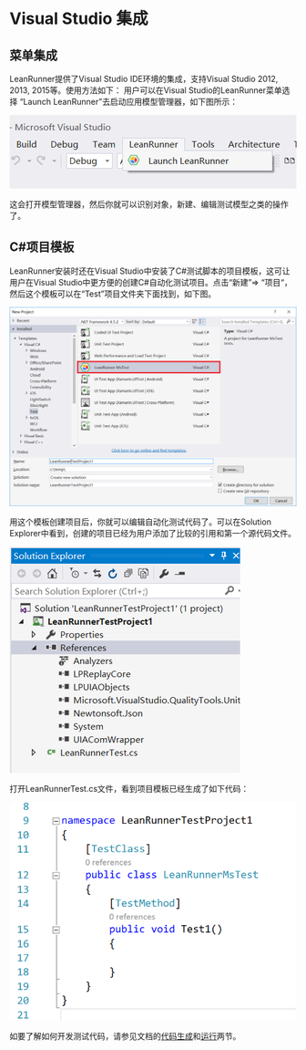 # Visual Studio 集成

## 菜单集成
LeanRunner提供了Visual Studio  IDE环境的集成，支持Visual Studio 2012, 2013, 2015等。使用方法如下：
用户可以在Visual Studio的LeanRunner菜单选择 “Launch LeanRunner”去启动应用模型管理器，如下图所示：

![](/assets/5.1_vs_menu.png)

这会打开模型管理器，然后你就可以识别对象，新建、编辑测试模型之类的操作了。

## C#项目模板
LeanRunner安装时还在Visual Studio中安装了C#测试脚本的项目模板，这可让用户在Visual Studio中更方便的创建C#自动化测试项目。点击“新建”=> “项目“，然后这个模板可以在“Test”项目文件夹下面找到，如下图。

![](/assets/5.1_vs_dialog.png)

用这个模板创建项目后，你就可以编辑自动化测试代码了。可以在Solution Explorer中看到，创建的项目已经为用户添加了比较的引用和第一个源代码文件。

![](/assets/5.1_vs_sln_explore.png)

打开LeanRunnerTest.cs文件，看到项目模板已经生成了如下代码：

![](/assets/5.1_vs_code.png)

如要了解如何开发测试代码，请参见文档的[代码生成](/model_mgr/code_generation.md)和[运行](/designer/1_2_run.md)两节。



